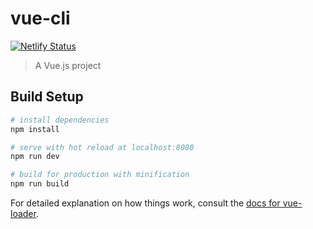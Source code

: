 # vue-cli

[![Netlify Status](https://api.netlify.com/api/v1/badges/85c86df4-8150-4d2d-aa64-9f11769c056d/deploy-status)](https://app.netlify.com/sites/vuejs-components-practice/deploys)

> A Vue.js project

## Build Setup

``` bash
# install dependencies
npm install

# serve with hot reload at localhost:8080
npm run dev

# build for production with minification
npm run build
```

For detailed explanation on how things work, consult the [docs for vue-loader](http://vuejs.github.io/vue-loader).
